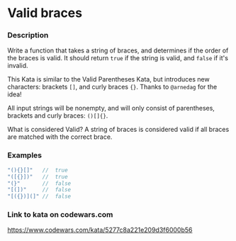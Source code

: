 # Valid braces

### Description
Write a function that takes a string of braces, and determines if the order of the braces is valid. It should return `true` if the string is valid, and `false` if it's invalid.

This Kata is similar to the Valid Parentheses Kata, but introduces new characters: brackets `[]`, and curly braces `{}`. Thanks to `@arnedag` for the idea!

All input strings will be nonempty, and will only consist of parentheses, brackets and curly braces: `()[]{}`.

What is considered Valid?
A string of braces is considered valid if all braces are matched with the correct brace.

### Examples
```javascript
"(){}[]"   //  true
"([{}])"   //  true
"(}"       //  false
"[(])"     //  false
"[({})](]" //  false
```

### Link to kata on codewars.com
https://www.codewars.com/kata/5277c8a221e209d3f6000b56
